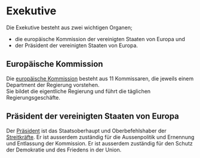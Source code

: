 # Exekutive

Die Exekutive besteht aus zwei wichtigen Organen;   
- die europäische Kommission der vereinigten Staaten von Europa und
- der Präsident der vereinigten Staaten von Europa.

## Europäische Kommission
Die [europäische Kommission](/Politics/Executive/Kommission.md) besteht aus 11 Kommissaren, die jeweils einem Department der Regierung vorstehen.  
Sie bildet die eigentliche Regierung und führt die täglichen Regierungsgeschäfte.  

## Präsident der vereinigten Staaten von Europa
Der [Präsident](/Politics/Executive/Praesident.md) ist das Staatsoberhaupt und Oberbefehlshaber der [Streitkräfte](/Politics/Executive/Streitkraefte.md). Er ist ausserdem zuständig für die Aussenpolitik und Ernennung und Entlassung der Kommission. Er ist ausserdem zuständig für den Schutz der Demokratie und des Friedens in der Union.  